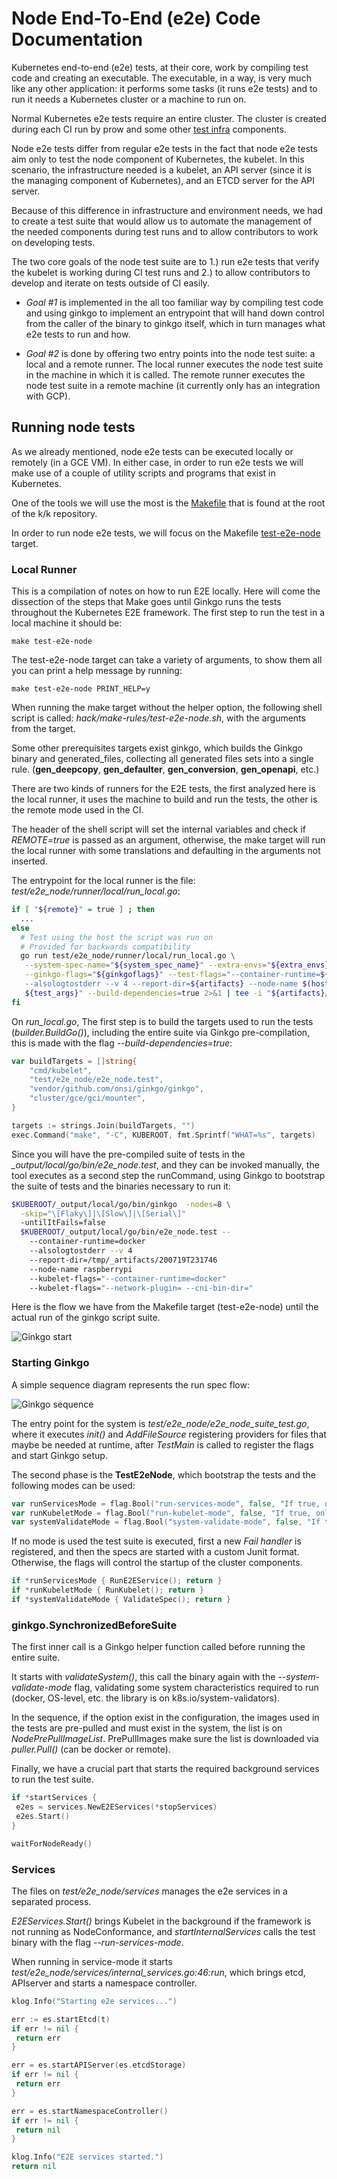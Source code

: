 # Node End-To-End (e2e) Code Documentation

Kubernetes end-to-end (e2e) tests, at their core, work by compiling test code and creating an executable.
The executable, in a way, is very much like any other application: it performs some tasks (it runs e2e tests) and to
run it needs a Kubernetes cluster or a machine to run on.

Normal Kubernetes e2e tests require an entire cluster. The cluster is created during each CI run by prow and some
other [test infra](https://github.com/kubernetes/test-infra) components.

Node e2e tests differ from regular e2e tests in the fact that node e2e tests aim only to test the node component
of Kubernetes, the kubelet. In this scenario, the infrastructure needed is a kubelet, an API server
(since it is the managing component of Kubernetes), and an ETCD server for the API server.

Because of this difference in infrastructure and environment needs, we had to create a test suite that would
allow us to automate the management of the needed components during test runs and to allow
contributors to work on developing tests.

The two core goals of the node test suite are to 1.) run e2e tests that verify the kubelet is working
during CI test runs and 2.) to allow contributors to develop and iterate on tests outside of CI easily.

- *Goal #1* is implemented in the all too familiar way by compiling test code and using ginkgo to implement
an entrypoint that will hand down control from the caller of the binary to ginkgo itself, which in turn manages
what e2e tests to run and how.

- *Goal #2* is done by offering two entry points into the node test suite: a local and a remote runner. 
The local runner executes the node test suite in the machine in which it is called. 
The remote runner executes the node test suite in a remote machine (it currently only has an integration with GCP).

## Running node tests

As we already mentioned, node e2e tests can be executed locally or remotely (in a GCE VM). 
In either case, in order to run e2e tests we will make use of a couple of utility scripts and programs 
that exist in Kubernetes.

One of the tools we will use the most is the [Makefile](https://github.com/kubernetes/kubernetes/blob/master/build/root/Makefile) 
that is found at the root of the k/k repository. 
 
In order to run node e2e tests, we will focus on the Makefile 
[test-e2e-node](https://github.com/kubernetes/kubernetes/blob/master/build/root/Makefile#L264-L270) target.


### Local Runner

This is a compilation of notes on how to run E2E locally. Here will come the dissection of the
steps that Make goes until Ginkgo runs the tests throughout the Kubernetes E2E framework.
The first step to run the test in a local machine it should be:

```
make test-e2e-node
```` 

The test-e2e-node target can take a variety of arguments, to show them all you can print a help
message by running:

```
make test-e2e-node PRINT_HELP=y
```

When running the make target without the helper option, the following shell script is called:
*hack/make-rules/test-e2e-node.sh*, with the arguments from the target. 

Some other prerequisites targets exist ginkgo, which builds the Ginkgo binary and generated_files, 
collecting all generated files sets into a single rule. 
(**gen_deepcopy**, **gen_defaulter**, **gen_conversion**, **gen_openapi**, etc.)

There are two kinds of runners for the E2E tests, the first analyzed here is the local runner, 
it uses the machine to build and run the tests, the other is the remote mode used in the CI. 

The header of the shell script will set the internal variables and check if *REMOTE=true*
is passed as an argument, otherwise, the make target will run the local runner with some 
translations and defaulting in the arguments not inserted. 

The entrypoint for the local runner is the file: *test/e2e_node/runner/local/run_local.go*:

```bash
if [ "${remote}" = true ] ; then
  ...
else
  # Test using the host the script was run on
  # Provided for backwards compatibility
  go run test/e2e_node/runner/local/run_local.go \
   --system-spec-name="${system_spec_name}" --extra-envs="${extra_envs}" \
   --ginkgo-flags="${ginkgoflags}" --test-flags="--container-runtime=${runtime} \
   --alsologtostderr --v 4 --report-dir=${artifacts} --node-name $(hostname) \
   ${test_args}" --build-dependencies=true 2>&1 | tee -i "${artifacts}/build-log.txt"
fi
```

On *run_local.go*, The first step is to build the targets used to run the tests (*builder.BuildGo()*), 
including the entire suite via Ginkgo pre-compilation, this is made with the flag *--build-dependencies=true*: 

```go
var buildTargets = []string{
    "cmd/kubelet",
    "test/e2e_node/e2e_node.test",
    "vendor/github.com/onsi/ginkgo/ginkgo",
    "cluster/gce/gci/mounter",
}

targets := strings.Join(buildTargets, "")
exec.Command("make", "-C", KUBEROOT, fmt.Sprintf("WHAT=%s", targets)
```

Since you will have the pre-compiled suite of tests in the *_output/local/go/bin/e2e_node.test*, 
and they can be invoked manually, the tool executes as a second step the runCommand, 
using Ginkgo to bootstrap the suite of tests and the binaries necessary to run it:

```bash
$KUBEROOT/_output/local/go/bin/ginkgo  -nodes=8 \
  -skip="\[Flaky\]|\[Slow\]|\[Serial\]"
  -untilItFails=false    
  $KUBEROOT/_output/local/go/bin/e2e_node.test --
    --container-runtime=docker
    --alsologtostderr --v 4
    --report-dir=/tmp/_artifacts/200719T231746 
    --node-name raspberrypi     
    --kubelet-flags="--container-runtime=docker"
    --kubelet-flags="--network-plugin= --cni-bin-dir="
```

Here is the flow we have from the Makefile target (test-e2e-node) 
until the actual run of the ginkgo script suite.

![Ginkgo start](images/ginkgo-start.png)

### Starting Ginkgo

A simple sequence diagram represents the run spec flow:

![Ginkgo sequence](images/ginkgo-flow.png)

The entry point for the system is *test/e2e_node/e2e_node_suite_test.go*, where it executes *init()*
and *AddFileSource* registering providers for files that maybe be needed at runtime,
after *TestMain* is called to register the flags and start Ginkgo setup.

The second phase is the **TestE2eNode**, which bootstrap the tests and the following modes can be used:
 
```go
var runServicesMode = flag.Bool("run-services-mode", false, "If true, only run services (etcd, apiserver) in current process, and not run test.")
var runKubeletMode = flag.Bool("run-kubelet-mode", false, "If true, only start kubelet, and not run test.")
var systemValidateMode = flag.Bool("system-validate-mode", false, "If true, only run system validation in current process, and not run test.")
```

If no mode is used the test suite is executed, first a new *Fail handler* is registered, and then the 
specs are started with a custom Junit format. Otherwise, the flags will control the startup of the
cluster components.
 
```go
if *runServicesMode { RunE2EService(); return }
if *runKubeletMode { RunKubelet(); return }
if *systemValidateMode { ValidateSpec(); return }
```

### ginkgo.SynchronizedBeforeSuite 

The first inner call is a Ginkgo helper function called before running the entire suite.

It starts with *validateSystem()*, this call the binary again with the *--system-validate-mode* flag, 
validating some system characteristics required to run (docker, OS-level, etc. the library is on k8s.io/system-validators).

In the sequence, if the option exist in the configuration, the images used in the tests are 
pre-pulled and must exist in the system, the list is on *NodePrePullImageList*. 
PrePullImages make sure the list is downloaded via *puller.Pull()* (can be docker or remote).

Finally, we have a crucial part that starts the required background services to run the test suite.
 
```go
if *startServices {
 e2es = services.NewE2EServices(*stopServices)
 e2es.Start()
}

waitForNodeReady()
```

### Services

The files on *test/e2e_node/services* manages the e2e services in a separated process.

*E2EServices.Start()* brings Kubelet in the background if the framework is not running as NodeConformance,
and *startInternalServices* calls the test binary with the flag *--run-services-mode*.

When running in service-mode it starts *test/e2e_node/services/internal_services.go:46:run*, which brings etcd, 
APIserver and starts a namespace controller.
 
```go
klog.Info("Starting e2e services...")

err := es.startEtcd(t)
if err != nil {
 return err
}

err = es.startAPIServer(es.etcdStorage)
if err != nil {
 return err
}

err = es.startNamespaceController()
if err != nil {
 return nil
}

klog.Info("E2E services started.")
return nil
```
